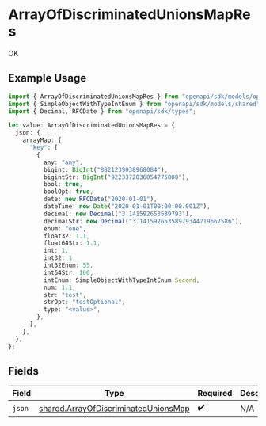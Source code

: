 # ArrayOfDiscriminatedUnionsMapRes

OK

## Example Usage

```typescript
import { ArrayOfDiscriminatedUnionsMapRes } from "openapi/sdk/models/operations";
import { SimpleObjectWithTypeIntEnum } from "openapi/sdk/models/shared";
import { Decimal, RFCDate } from "openapi/sdk/types";

let value: ArrayOfDiscriminatedUnionsMapRes = {
  json: {
    arrayMap: {
      "key": [
        {
          any: "any",
          bigint: BigInt("8821239038968084"),
          bigintStr: BigInt("9223372036854775808"),
          bool: true,
          boolOpt: true,
          date: new RFCDate("2020-01-01"),
          dateTime: new Date("2020-01-01T00:00:00.001Z"),
          decimal: new Decimal("3.141592653589793"),
          decimalStr: new Decimal("3.14159265358979344719667586"),
          enum: "one",
          float32: 1.1,
          float64Str: 1.1,
          int: 1,
          int32: 1,
          int32Enum: 55,
          int64Str: 100,
          intEnum: SimpleObjectWithTypeIntEnum.Second,
          num: 1.1,
          str: "test",
          strOpt: "testOptional",
          type: "<value>",
        },
      ],
    },
  },
};
```

## Fields

| Field                                                                                               | Type                                                                                                | Required                                                                                            | Description                                                                                         |
| --------------------------------------------------------------------------------------------------- | --------------------------------------------------------------------------------------------------- | --------------------------------------------------------------------------------------------------- | --------------------------------------------------------------------------------------------------- |
| `json`                                                                                              | [shared.ArrayOfDiscriminatedUnionsMap](../../../sdk/models/shared/arrayofdiscriminatedunionsmap.md) | :heavy_check_mark:                                                                                  | N/A                                                                                                 |